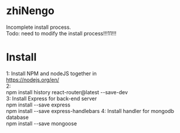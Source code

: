 # zhiNengo  


Incomplete install process.  
Todo: need to modify the install process!!!11!!!


# Install  
1: Install NPM and nodeJS together in  
https://nodejs.org/en/  
2:  
npm install history react-router@latest --save-dev  
3:  Install Express for back-end server  
npm install --save express  
npm install --save express-handlebars
4: Install handler for mongodb database  
npm install --save mongoose  

